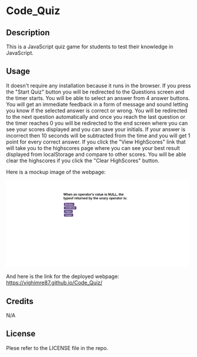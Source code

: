 # Code_Quiz

## Description
This is a JavaScript quiz game for students to test their knowledge in JavaScript.
<br>

## Usage
It doesn't require any installation because it runs in the browser. If you press the "Start Quiz" button you will be redirected to the Questions screen and the timer starts. You will be able to select an answer from 4 answer buttons. You will get an immediate feedback in a form of message and sound letting you know if the selected answer is correct or wrong. You will be redirected to the next question automatically and once you reach the last question or the timer reaches 0 you will be redirected to the end screen where you can see your scores displayed and you can save your initials. If your answer is incorrect then 10 seconds will be subtracted from the time and you will get 1 point for every correct answer. If you click the "View HighScores" link that will take you to the highscores page where you can see your best result displayed from localStorage and compare to other scores. You will be able clear the highscores if you click the "Clear HighScores" button.

Here is a mockup image of the webpage:

<img src="assets/images/mockup_image.png" alt="Mockup image of the quiz website" style="width:500px;"/>

And here is the link for the deployed webpage: https://vighimre87.github.io/Code_Quiz/
<br>

## Credits
N/A
<br>

## License
Plese refer to the LICENSE file in the repo.